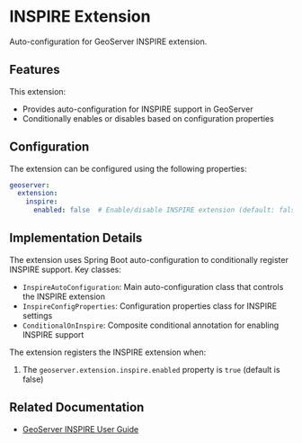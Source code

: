 # INSPIRE Extension

Auto-configuration for GeoServer INSPIRE extension.

## Features

This extension:
- Provides auto-configuration for INSPIRE support in GeoServer
- Conditionally enables or disables based on configuration properties

## Configuration

The extension can be configured using the following properties:

```yaml
geoserver:
  extension:
    inspire:
      enabled: false  # Enable/disable INSPIRE extension (default: false)
```

## Implementation Details

The extension uses Spring Boot auto-configuration to conditionally register INSPIRE support. Key classes:

- `InspireAutoConfiguration`: Main auto-configuration class that controls the INSPIRE extension
- `InspireConfigProperties`: Configuration properties class for INSPIRE settings
- `ConditionalOnInspire`: Composite conditional annotation for enabling INSPIRE support

The extension registers the INSPIRE extension when:
1. The `geoserver.extension.inspire.enabled` property is `true` (default is false)

## Related Documentation

- [GeoServer INSPIRE User Guide](https://docs.geoserver.org/main/en/user/extensions/inspire/index.html)
